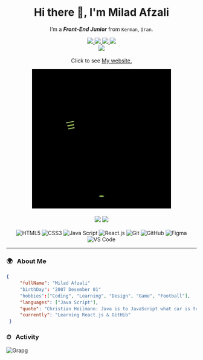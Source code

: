 <div align="center">
  <h1> Hi there 👋, I'm Milad Afzali  </h1>
  
  I’m a ***Front-End Junior*** from `Kerman`, `Iran`. 
  
  <div>
    <a href="https://t.me/ZiroTen_010">
      <img src="https://img.shields.io/badge/Telegram-2CA5E0?style=flat&logo=telegram&logoColor=white" >
    </a>
    <a href="#">
      <img src="https://img.shields.io/badge/LinkedIn-0077B5?style=flat&logo=linkedin&logoColor=white" >
    </a>
    <a href="#">
      <img src="https://img.shields.io/badge/Instagram-E4405F?style=flat&logo=instagram&logoColor=white" >
    </a>
    <a href="#">
      <img src="https://img.shields.io/badge/WhatsApp-25D366?style=flat&logo=whatsapp&logoColor=white" >
    </a>
  </div>
    <a href="#">
      <img src="https://img.shields.io/badge/mac%20os-000000?style=plastic&logo=apple&logoColor=white" >
    </a>
  <br>
  <p>Click to see <a href="https://google.com"> My website.</a></p>
  <img src="coding.gif" >
  <br>
  <br>
  <div>
    <img src="https://github-readme-stats.vercel.app/api?username=MiladAfzali-DP&show_icons=true&theme=merko" height="165px" />
    <img src="https://github-readme-stats.vercel.app/api/top-langs/?username=anuraghazra&layout=compact&theme=merko" height="165px"/>
  </div>
  <br>
  <div>
    <img src="https://img.shields.io/badge/html5-%23E34F26.svg?style=flat&logo=html5&logoColor=white" alt="HTML5" />
    <img src="https://img.shields.io/badge/css3-%231572B6.svg?style=flat&logo=css3&logoColor=white" alt="CSS3"/>
    <img src="https://img.shields.io/badge/javascript-%23323330.svg?style=flat&logo=javascript&logoColor=%23F7DF1E" alt="Java Script"/>
    <img src="https://img.shields.io/badge/react-%2320232a.svg?style=flat&logo=react&logoColor=%2361DAFB" alt="React.js"/>
    <img src="https://img.shields.io/badge/git-%23F05033.svg?style=flat&logo=git&logoColor=white" alt="Git"/>
    <img src="https://img.shields.io/badge/github-%23121011.svg?style=flat&logo=github&logoColor=white" alt="GitHub"/>
    <img src="https://img.shields.io/badge/figma-%23F24E1E.svg?style=flat&logo=figma&logoColor=white" alt="Figma"/>
    <img src="https://img.shields.io/badge/Visual%20Studio%20Code-0078d7.svg?style=flat&logo=visual-studio-code&logoColor=white" alt="VS Code"/>
  </div>
  
</div>

___
  
### 🌍 &nbsp; About Me

 ```json
{
      "fullName": "Milad Afzali"
      "birthDay": "2007 Desember 01"
      "hobbies":["Coding", "Learning", "Design", "Game", "Football"],
      "languages": ["Java Script"],
      "quote": "Christian Heilmann: Java is to JavaScript what car is to carpet",
      "currently": "Learning React.js & GitHib"
  }
  ```

### ⏱ &nbsp; Activity 

![Grapg](https://github-readme-activity-graph.vercel.app/graph?username=MiladAfzali-DP&theme=merko)
